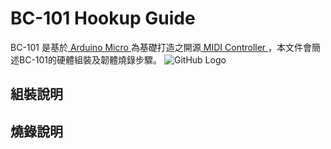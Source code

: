 # BC-101 Hookup Guide
BC-101 是基於[ Arduino Micro ](https://store.arduino.cc/usa/arduino-micro)為基礎打造之開源[ MIDI Controller ](https://en.wikipedia.org/wiki/MIDI_controller)，本文件會簡述BC-101的硬體組裝及韌體燒錄步驟。
![GitHub Logo](https://mainnolab.files.wordpress.com/2021/05/bc-101_original.png?w=1024)
## 組裝說明<br>
## 燒錄說明<br>
